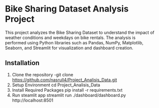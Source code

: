 # Bike Sharing Dataset Analysis Project
This project analyzes the Bike Sharing Dataset to understand the impact of weather conditions and weekdays on bike rentals. The analysis is performed using Python libraries such as Pandas, NumPy, Matplotlib, Seaborn, and Streamlit for visualization and dashboard creation.

## Installation
1. Clone the repository
   -git clone https://github.com/nasrull4/Project_Analisis_Data.git
2. Setup Environment
   cd Project_Analisis_Data
3. Install Required Packages
   pip install -r requirements.txt
4. Run steamlit app
   streamlit run ./dashboard/dashboard.py
   http://localhost:8501
